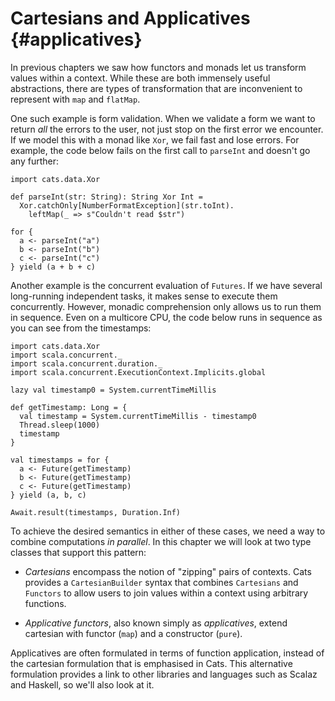 # Cartesians and Applicatives {#applicatives}

In previous chapters we saw how functors and monads let us transform values within a context.
While these are both immensely useful abstractions,
there are types of transformation
that are inconvenient to represent with `map` and `flatMap`.

One such example is form validation.
When we validate a form we want to return *all* the errors to the user,
not just stop on the first error we encounter.
If we model this with a monad like `Xor`, we fail fast and lose errors.
For example, the code below fails on the first call to `parseInt`
and doesn't go any further:

```tut:book:silent
import cats.data.Xor

def parseInt(str: String): String Xor Int =
  Xor.catchOnly[NumberFormatException](str.toInt).
    leftMap(_ => s"Couldn't read $str")
```

```tut:book
for {
  a <- parseInt("a")
  b <- parseInt("b")
  c <- parseInt("c")
} yield (a + b + c)
```

Another example is the concurrent evaluation of `Futures`.
If we have several long-running independent tasks,
it makes sense to execute them concurrently.
However, monadic comprehension only allows us to run them in sequence.
Even on a multicore CPU,
the code below runs in sequence as you can see from the timestamps:

```tut:book:silent
import cats.data.Xor
import scala.concurrent._
import scala.concurrent.duration._
import scala.concurrent.ExecutionContext.Implicits.global

lazy val timestamp0 = System.currentTimeMillis

def getTimestamp: Long = {
  val timestamp = System.currentTimeMillis - timestamp0
  Thread.sleep(1000)
  timestamp
}

val timestamps = for {
  a <- Future(getTimestamp)
  b <- Future(getTimestamp)
  c <- Future(getTimestamp)
} yield (a, b, c)
```

```tut:book
Await.result(timestamps, Duration.Inf)
```

To achieve the desired semantics in either of these cases,
we need a way to combine computations *in parallel*.
In this chapter we will look at two type classes that support this pattern:

- *Cartesians* encompass the notion of "zipping" pairs of contexts.
  Cats provides a `CartesianBuilder` syntax that
  combines `Cartesians` and `Functors` to allow users
  to join values within a context using arbitrary functions.

- *Applicative functors*, also known simply as *applicatives*,
  extend cartesian with functor (`map`)
  and a constructor (`pure`).

Applicatives are often formulated in terms of function application,
instead of the cartesian formulation that is emphasised in Cats.
This alternative formulation provides a link
to other libraries and languages such as Scalaz and Haskell,
so we'll also look at it.
